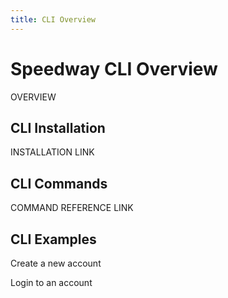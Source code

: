 ```yaml
---
title: CLI Overview
---
```

# Speedway CLI Overview
OVERVIEW

## CLI Installation
INSTALLATION LINK

## CLI Commands
COMMAND REFERENCE LINK

## CLI Examples
Create a new account

Login to an account